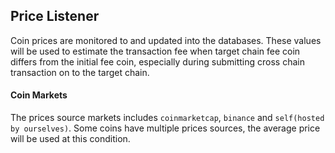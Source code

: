 ## Price Listener
Coin prices are monitored to and updated into the databases. These values will be used to estimate the transaction fee when target chain fee coin differs from the initial fee coin, especially during submitting cross chain transaction on to the target chain.

#### Coin Markets
The prices source markets includes `coinmarketcap`, `binance` and `self(hosted by ourselves)`. Some coins have multiple prices sources, the average price will be used at this condition.

